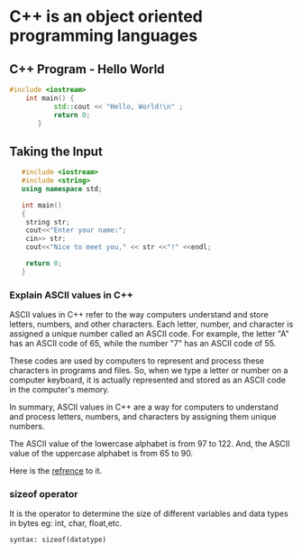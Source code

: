 # C++ is an object oriented programming languages

## C++ Program - Hello World

```cpp
#include <iostream>   
    int main() {
           std::cout << "Hello, World!\n" ;
           return 0;
       }
```

## Taking the Input

```cpp
   #include <iostream>
   #include <string>
   using namespace std;

   int main()
   {
    string str;
    cout<<"Enter your name:";
    cin>> str;
    cout<<"Nice to meet you," << str <<"!" <<endl;

    return 0;
   }
```
### Explain ASCII values in C++

ASCII values in C++ refer to the way computers understand and store letters, numbers, and other characters. Each letter, number, and character is assigned a unique number called an ASCII code. For example, the letter "A" has an ASCII code of 65, while the number "7" has an ASCII code of 55.

These codes are used by computers to represent and process these characters in programs and files. So, when we type a letter or number on a computer keyboard, it is actually represented and stored as an ASCII code in the computer's memory.

In summary, ASCII values in C++ are a way for computers to understand and process letters, numbers, and characters by assigning them unique numbers.

The ASCII value of the lowercase alphabet is from 97 to 122. And, the ASCII value of the uppercase alphabet is from 65 to 90.

Here is the [refrence](https://en.cppreference.com/w/cpp/language/ascii) to it.

### sizeof operator
It is the operator to determine the size of different variables and data types in bytes eg: int, char, float,etc.

```
syntax: sizeof(datatype)
```
